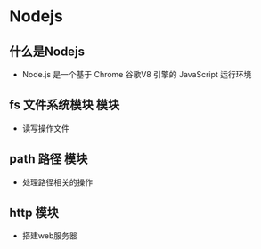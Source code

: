 # Nodejs
## 什么是Nodejs
- Node.js 是一个基于 Chrome 谷歌V8 引擎的 JavaScript 运行环境
## fs 文件系统模块 模块 
- 读写操作文件
## path 路径 模块 
- 处理路径相关的操作
## http 模块
- 搭建web服务器